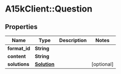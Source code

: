 # A15kClient::Question

## Properties
Name | Type | Description | Notes
------------ | ------------- | ------------- | -------------
**format_id** | **String** |  | 
**content** | **String** |  | 
**solutions** | [**Solution**](Solution.md) |  | [optional] 



